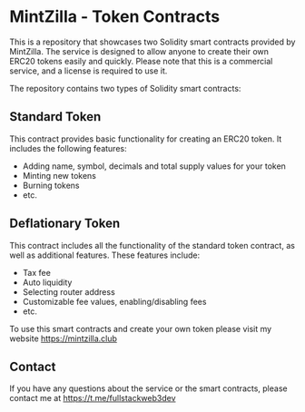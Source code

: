 #  MintZilla - Token Contracts

This is a repository that showcases two Solidity smart contracts provided by MintZilla. The service is designed to allow anyone to create their own ERC20 tokens easily and quickly. Please note that this is a commercial service, and a license is required to use it.

The repository contains two types of Solidity smart contracts:

## Standard Token

This contract provides basic functionality for creating an ERC20 token. It includes the following features:

- Adding name, symbol, decimals and total supply values for your token
- Minting new tokens
- Burning tokens
- etc.

## Deflationary Token

This contract includes all the functionality of the standard token contract, as well as additional features. These features include:

- Tax fee
- Auto liquidity
- Selecting router address
- Customizable fee values, enabling/disabling fees
- etc.

To use this smart contracts and create your own token please visit my website https://mintzilla.club

## Contact
If you have any questions about the service or the smart contracts, please contact me at https://t.me/fullstackweb3dev
